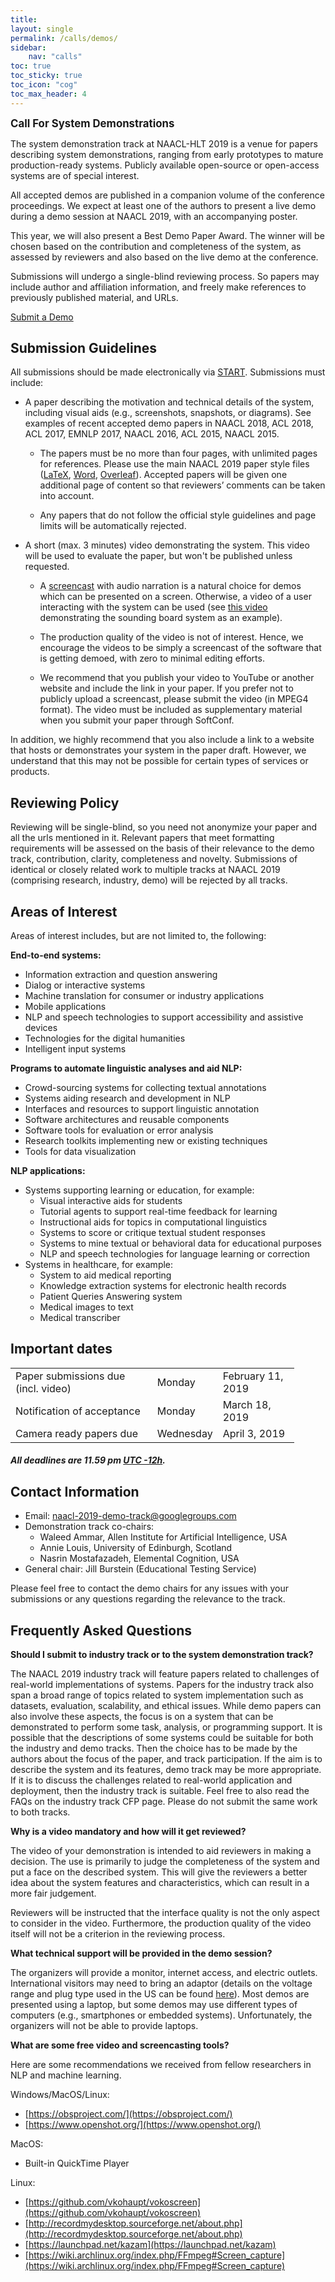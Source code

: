 ```yaml
---
title: 
layout: single
permalink: /calls/demos/
sidebar: 
    nav: "calls"
toc: true
toc_sticky: true
toc_icon: "cog"
toc_max_header: 4
---
```


<span style="font-weight: bolder;font-size: larger;">Call For System Demonstrations</span>

The system demonstration track at NAACL-HLT 2019 is a venue for papers describing system demonstrations, ranging from early prototypes to mature production-ready systems. Publicly available open-source or open-access systems are of special interest.

All accepted demos are published in a companion volume of the conference proceedings. We expect at least one of the authors  to present a live demo during a demo session at NAACL 2019, with an accompanying poster. 

This year, we will also present a Best Demo Paper Award. The winner will be chosen based on the contribution and completeness of the system, as assessed by reviewers and also based on the live demo at the conference. 

Submissions will undergo a single-blind reviewing process. So papers may include author and affiliation information, and freely make references to previously published material, and URLs.  

<div class="text-center">
<a href="https://www.softconf.com/naacl2019/demos/" target="_blank" class="btn btn--primary">Submit a Demo</a>
</div>

## Submission Guidelines

All submissions should be made electronically via [START](https://www.softconf.com/naacl2019/demos/). Submissions must include:

- A paper describing the motivation and technical details of the system, including visual aids (e.g., screenshots, snapshots, or diagrams). See examples of recent accepted demo papers in NAACL 2018, ACL 2018, ACL 2017, EMNLP 2017, NAACL 2016, ACL 2015, NAACL 2015.

    - The papers must be no more than four pages, with unlimited pages for references. Please use the main NAACL 2019 paper style files ([LaTeX](http://naacl2019.org/downloads/naaclhlt2019-latex.zip), [Word](http://naacl2019.org/downloads/naaclhlt2019-word.zip), [Overleaf](https://www.overleaf.com/latex/templates/instructions-for-naacl-hlt-2019-proceedings/xyyfwfkswhth)). Accepted papers will be given one additional page of content so that reviewers’ comments can be taken into account. 

    - Any papers that do not follow the official style guidelines and page limits will be automatically rejected. 

- A short (max. 3 minutes) video demonstrating the system. This video will be used to evaluate the paper, but won't be published unless requested. 

    - A [screencast](https://en.wikipedia.org/wiki/Screencast) with audio narration is a natural choice for demos which can be presented on a screen. Otherwise, a video of a user interacting with the system can be used (see [this video](https://sounding-board.github.io/demo.html) demonstrating the sounding board system as an example).

    - The production quality of the video is not of interest. Hence, we encourage the videos to be simply a screencast of the software that is getting demoed, with zero to minimal editing efforts. 

    - We recommend that you publish your video to YouTube or another website and include the link in your paper. If you prefer not to publicly upload a screencast, please submit the video (in MPEG4 format). The video must be included as supplementary material when you submit your paper through SoftConf. 

In addition, we highly recommend that you also include a link to a website that hosts or demonstrates your system in the paper draft. However, we understand that this may not be possible for certain types of services or products.




## Reviewing Policy

Reviewing will be single-blind, so you need not anonymize your paper and all the urls mentioned in it. Relevant papers that meet formatting requirements will be assessed on the basis of their relevance to the demo track, contribution, clarity, completeness and novelty. Submissions of identical or closely related work to multiple tracks at NAACL 2019 (comprising research, industry, demo) will be rejected by all tracks.

## Areas of Interest
 
Areas of interest includes, but are not limited to, the following:

**End-to-end systems:**
- Information extraction and question answering
- Dialog or interactive systems
- Machine translation for consumer or industry applications
- Mobile applications
- NLP and speech technologies to support accessibility and assistive devices
- Technologies for the digital humanities
- Intelligent input systems

**Programs to automate linguistic analyses and aid NLP:**
- Crowd-sourcing systems for collecting textual annotations
- Systems aiding research and development in NLP
- Interfaces and resources to support linguistic annotation
- Software architectures and reusable components
- Software tools for evaluation or error analysis
- Research toolkits implementing new or existing techniques
- Tools for data visualization

**NLP applications:**
- Systems supporting learning or education, for example:
  - Visual interactive aids for students
  - Tutorial agents to support real-time feedback for learning
  - Instructional aids for topics in computational linguistics
  - Systems to score or critique textual student responses
  - Systems to mine textual or behavioral data for educational purposes
  - NLP and speech technologies for language learning or correction
- Systems in healthcare, for example:
  - System to aid medical reporting
  - Knowledge extraction systems for electronic health records
  - Patient Queries Answering system
  - Medical images to text
  - Medical transcriber

## Important dates

<table style="width: 90%">
    <tbody>
        <tr>
            <td style="width: 50%;">Paper submissions due (incl. video)<br/></td>
            <td style="width: 15%;">Monday</td>
            <td>February 11, 2019</td>
        </tr>
        <tr>
            <td>Notification of acceptance</td>
            <td>Monday</td>
            <td>March 18, 2019</td>
        </tr>
        <tr>
          <td>Camera ready papers due</td>
          <td>Wednesday</td>
          <td>April 3, 2019</td>
        </tr>
    </tbody>
</table>

<h5>All deadlines are 11.59 pm <a target="_blank" href="https://www.timeanddate.com/time/zone/timezone/utc-12">UTC -12h</a>.</h5>

## Contact Information

- Email: naacl-2019-demo-track@googlegroups.com 
- Demonstration track co-chairs: 
  - Waleed Ammar, Allen Institute for Artificial Intelligence, USA
  - Annie Louis, University of Edinburgh, Scotland
  - Nasrin Mostafazadeh, Elemental Cognition, USA
- General chair: Jill Burstein (Educational Testing Service)

Please feel free to contact the demo chairs for any issues with your submissions or any questions regarding the relevance to the track. 

## Frequently Asked Questions

**Should I submit to industry track or to the system demonstration track?**

The NAACL 2019 industry track will feature papers related to challenges of real-world implementations of systems. Papers for the industry track also span a broad range of topics related to system implementation such as datasets, evaluation, scalability, and ethical issues.  While demo papers can also involve these aspects, the focus is on a system that can be demonstrated to perform some task, analysis, or programming support. It is possible that the descriptions of some systems could be suitable for both the industry and demo tracks. Then the choice has to be made by the authors about the focus of the paper, and track participation. If the aim is to describe the system and its features, demo track may be more appropriate. If it is to discuss the challenges related to real-world application and deployment, then the industry track is suitable. Feel free to also read the FAQs on the industry track CFP page. Please do not submit the same work to both tracks.

**Why is a video mandatory and how will it get reviewed?**

The video of your demonstration is intended to aid reviewers in making a decision. The use is primarily to judge the completeness of the system and put a face on the described system. This will give the reviewers a better idea about the system features and characteristics, which can result in a more fair judgement. 

Reviewers will be instructed that the interface quality is not the only aspect to consider in the video. Furthermore, the production quality of the video itself will not be a criterion in the reviewing process.

**What technical support will be provided in the demo session?**

The organizers will provide a monitor, internet access, and electric outlets. International visitors may need to bring an adaptor (details on the voltage range and plug type used in the US can be found [here](https://en.wikipedia.org/wiki/Mains_electricity_by_country)). Most demos are presented using a laptop, but some demos may use different types of computers (e.g., smartphones or embedded systems). Unfortunately, the organizers will not be able to provide laptops.

**What are some free video and screencasting tools?**

Here are some recommendations we received from fellow researchers in NLP and machine learning. 

Windows/MacOS/Linux: 
- [https://obsproject.com/](https://obsproject.com/)
- [https://www.openshot.org/](https://www.openshot.org/)

MacOS: 
- Built-in QuickTime Player

Linux:  
- [https://github.com/vkohaupt/vokoscreen](https://github.com/vkohaupt/vokoscreen)
- [http://recordmydesktop.sourceforge.net/about.php](http://recordmydesktop.sourceforge.net/about.php)
- [https://launchpad.net/kazam](https://launchpad.net/kazam)
- [https://wiki.archlinux.org/index.php/FFmpeg#Screen_capture](https://wiki.archlinux.org/index.php/FFmpeg#Screen_capture)
